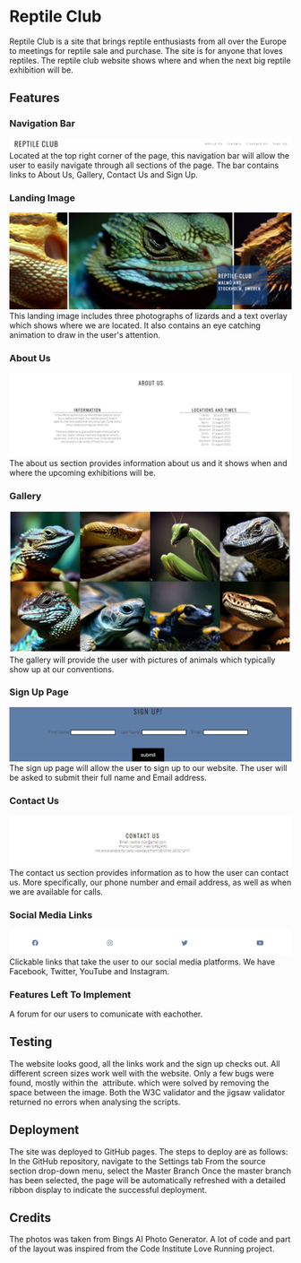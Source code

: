 # Reptile Club
Reptile Club is a site that brings reptile enthusiasts from all over the Europe to meetings for reptile sale and purchase. The site is for anyone that loves reptiles. The reptile club website shows where and when the next big reptile exhibition will be.

## Features

### Navigation Bar
![](/assets/readme_images/navigation_bar.png)
Located at the top right corner of the page, this navigation bar will allow the user to easily navigate through all sections of the page. The bar contains links to About Us, Gallery, Contact Us and Sign Up.

### Landing Image
![](/assets/readme_images/banner.png)
This landing image includes three photographs of lizards and a text overlay which shows where we are located. It also contains an eye catching animation to draw in the user's attention.

### About Us
![](/assets/readme_images/about_us.png)
The about us section provides information about us and it shows when and where the upcoming exhibitions will be.

### Gallery 
![](/assets/readme_images/gallery.png)
The gallery will provide the user with pictures of animals which typically show up at our conventions.

### Sign Up Page
![](/assets/readme_images/sign_up.png)
The sign up page will allow the user to sign up to our website. The user will be asked to submit their full name and Email address.

### Contact Us
![](/assets/readme_images/contact_us.png)
The contact us section provides information as to how the user can contact us. More specifically, our phone number and email address, as well as when we are available for calls.

### Social Media Links
![](/assets/readme_images/social_media.png)
Clickable links that take the user to our social media platforms. We have Facebook, Twitter, YouTube and Instagram.

### Features Left To Implement
A forum for our users to comunicate with eachother.

## Testing
The website looks good, all the links work and the sign up checks out. All different screen sizes work well with the website. Only a few bugs were found, mostly within the <img> attribute. which were solved by removing the space between the image. Both the W3C validator and the jigsaw validator returned no errors when analysing the scripts.

## Deployment
The site was deployed to GitHub pages. The steps to deploy are as follows:
In the GitHub repository, navigate to the Settings tab
From the source section drop-down menu, select the Master Branch
Once the master branch has been selected, the page will be automatically refreshed with a detailed ribbon display to indicate the successful deployment.

## Credits
The photos was taken from Bings AI Photo Generator. A lot of code and part of the layout was inspired from the Code Institute Love Running project. 